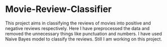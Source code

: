 # Movie-Review-Classifier
This project aims in classifying the reviews of movies into positive and negative reviews respectively.
Here I have preprocessed the data and removed the unnecessary things like punctuation and numbers.
I have used Naive Bayes model to classify the reviews.
Still I am working on this project.
